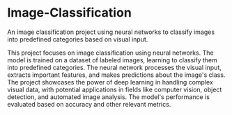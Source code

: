 # Image-Classification
An image classification project using neural networks to classify images into predefined categories based on visual input.

This project focuses on image classification using neural networks. The model is trained on a dataset of labeled images, learning to classify them into predefined categories. The neural network processes the visual input, extracts important features, and makes predictions about the image's class. The project showcases the power of deep learning in handling complex visual data, with potential applications in fields like computer vision, object detection, and automated image analysis. The model's performance is evaluated based on accuracy and other relevant metrics.
